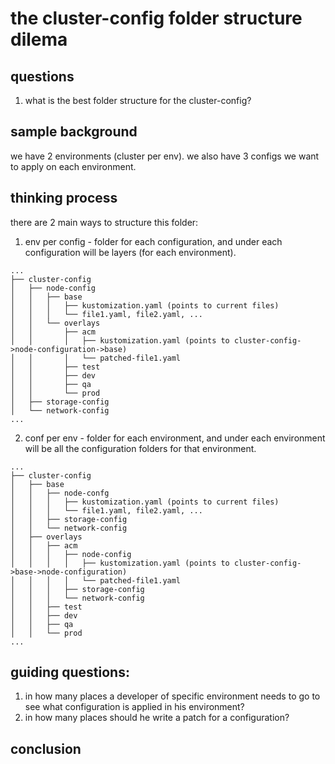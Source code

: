 # the cluster-config folder structure dilema
## questions
1. what is the best folder structure for the cluster-config?

## sample background
we have 2 environments (cluster per env).
we also have 3 configs we want to apply on each environment.

## thinking process
there are 2 main ways to structure this folder:
1. env per config - folder for each configuration, and under each configuration will be layers (for each environment).
```
...
├── cluster-config
│   ├── node-config
│   │   ├── base
│   │   │   ├── kustomization.yaml (points to current files)
│   │   │   └── file1.yaml, file2.yaml, ...
│   │   └── overlays
│   │       ├── acm
│   │       │   ├── kustomization.yaml (points to cluster-config->node-configuration->base)
│   │       │   └── patched-file1.yaml
│   │       ├── test
│   │       ├── dev
│   │       ├── qa
│   │       └── prod
│   ├── storage-config
│   └── network-config
...
```
2. conf per env - folder for each environment, and under each environment will be all the configuration folders for that environment.
```
...
├── cluster-config
│   ├── base
│   │   ├── node-confg
│   │   │   ├── kustomization.yaml (points to current files)
│   │   │   └── file1.yaml, file2.yaml, ...
│   │   ├── storage-config
│   │   └── network-config
│   ├── overlays
│   │   ├── acm
│   │   │   ├── node-config
│   │   │   │   ├── kustomization.yaml (points to cluster-config->base->node-configuration)
│   │   │   │   └── patched-file1.yaml
│   │   │   ├── storage-config
│   │   │   └── network-config
│   │   ├── test
│   │   ├── dev
│   │   ├── qa
│   │   └── prod
...
```

## guiding questions:
1. in how many places a developer of specific environment needs to go to see what configuration is applied in his environment?
2. in how many places should he write a patch for a configuration?

## conclusion
